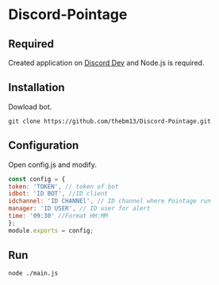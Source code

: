 # Discord-Pointage

## Required
Created application on [Discord Dev](https://discordapp.com/developers/applications/) and Node.js is required.

## Installation

Dowload bot.
```
git clone https://github.com/thebm13/Discord-Pointage.git
```
## Configuration

Open config.js and modify.
```js
const config = {
token: 'TOKEN', // token of bot
idbot: 'ID BOT', //ID client
idchannel: 'ID CHANNEl', // ID channel where Pointage run
manager: 'ID USER', // ID user for alert
time: '09:30' //Format HH:MM
};
module.exports = config;
```
## Run
```
node ./main.js
```
